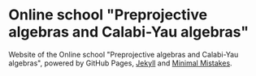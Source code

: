 # Online school "Preprojective algebras and Calabi-Yau algebras"

Website of the Online school "Preprojective algebras and Calabi-Yau algebras",
powered by GitHub Pages, [Jekyll](https://jekyllrb.com/) and [Minimal Mistakes](https://mademistakes.com/work/minimal-mistakes-jekyll-theme/).